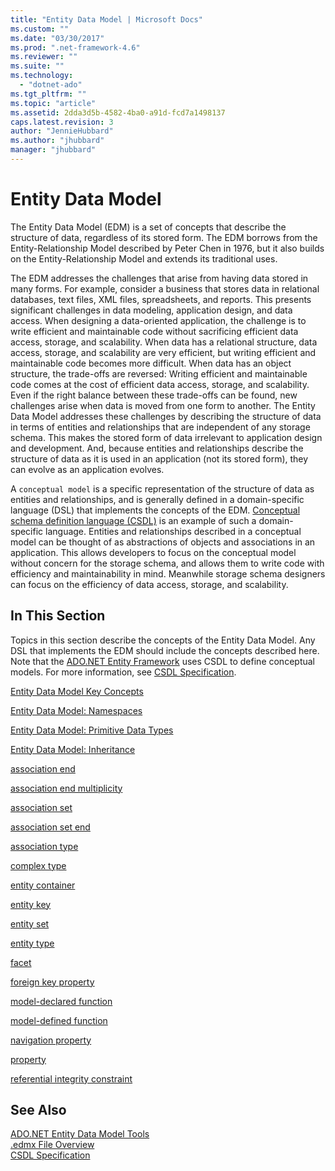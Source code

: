 ```yaml
---
title: "Entity Data Model | Microsoft Docs"
ms.custom: ""
ms.date: "03/30/2017"
ms.prod: ".net-framework-4.6"
ms.reviewer: ""
ms.suite: ""
ms.technology: 
  - "dotnet-ado"
ms.tgt_pltfrm: ""
ms.topic: "article"
ms.assetid: 2dda3d5b-4582-4ba0-a91d-fcd7a1498137
caps.latest.revision: 3
author: "JennieHubbard"
ms.author: "jhubbard"
manager: "jhubbard"
---
```

# Entity Data Model
The Entity Data Model (EDM) is a set of concepts that describe the structure of data, regardless of its stored form. The EDM borrows from the Entity-Relationship Model described by Peter Chen in 1976, but it also builds on the Entity-Relationship Model and extends its traditional uses.  
  
 The EDM addresses the challenges that arise from having data stored in many forms. For example, consider a business that stores data in relational databases, text files, XML files, spreadsheets, and reports. This presents significant challenges in data modeling, application design, and data access. When designing a data-oriented application, the challenge is to write efficient and maintainable code without sacrificing efficient data access, storage, and scalability. When data has a relational structure, data access, storage, and scalability are very efficient, but writing efficient and maintainable code becomes more difficult. When data has an object structure, the trade-offs are reversed: Writing efficient and maintainable code comes at the cost of efficient data access, storage, and scalability. Even if the right balance between these trade-offs can be found, new challenges arise when data is moved from one form to another. The Entity Data Model addresses these challenges by describing the structure of data in terms of entities and relationships that are independent of any storage schema. This makes the stored form of data irrelevant to application design and development. And, because entities and relationships describe the structure of data as it is used in an application (not its stored form), they can evolve as an application evolves.  
  
 A `conceptual model` is a specific representation of the structure of data as entities and relationships, and is generally defined in a domain-specific language (DSL) that implements the concepts of the EDM. [Conceptual schema definition language (CSDL)](../../../../docs/framework/data/adonet/ef/language-reference/csdl-specification.md) is an example of such a domain-specific language. Entities and relationships described in a conceptual model can be thought of as abstractions of objects and associations in an application. This allows developers to focus on the conceptual model without concern for the storage schema, and allows them to write code with efficiency and maintainability in mind. Meanwhile storage schema designers can focus on the efficiency of data access, storage, and scalability.  
  
## In This Section  
 Topics in this section describe the concepts of the Entity Data Model. Any DSL that implements the EDM should include the concepts described here. Note that the [ADO.NET Entity Framework](../../../../docs/framework/data/adonet/ef/index.md) uses CSDL to define conceptual models. For more information, see [CSDL Specification](../../../../docs/framework/data/adonet/ef/language-reference/csdl-specification.md).  
  
 [Entity Data Model Key Concepts](../../../../docs/framework/data/adonet/entity-data-model-key-concepts.md)  
  
 [Entity Data Model: Namespaces](../../../../docs/framework/data/adonet/entity-data-model-namespaces.md)  
  
 [Entity Data Model: Primitive Data Types](../../../../docs/framework/data/adonet/entity-data-model-primitive-data-types.md)  
  
 [Entity Data Model: Inheritance](../../../../docs/framework/data/adonet/entity-data-model-inheritance.md)  
  
 [association end](../../../../docs/framework/data/adonet/association-end.md)  
  
 [association end multiplicity](../../../../docs/framework/data/adonet/association-end-multiplicity.md)  
  
 [association set](../../../../docs/framework/data/adonet/association-set.md)  
  
 [association set end](../../../../docs/framework/data/adonet/association-set-end.md)  
  
 [association type](../../../../docs/framework/data/adonet/association-type.md)  
  
 [complex type](../../../../docs/framework/data/adonet/complex-type.md)  
  
 [entity container](../../../../docs/framework/data/adonet/entity-container.md)  
  
 [entity key](../../../../docs/framework/data/adonet/entity-key.md)  
  
 [entity set](../../../../docs/framework/data/adonet/entity-set.md)  
  
 [entity type](../../../../docs/framework/data/adonet/entity-type.md)  
  
 [facet](../../../../docs/framework/data/adonet/facet.md)  
  
 [foreign key property](../../../../docs/framework/data/adonet/foreign-key-property.md)  
  
 [model-declared function](../../../../docs/framework/data/adonet/model-declared-function.md)  
  
 [model-defined function](../../../../docs/framework/data/adonet/model-defined-function.md)  
  
 [navigation property](../../../../docs/framework/data/adonet/navigation-property.md)  
  
 [property](../../../../docs/framework/data/adonet/property.md)  
  
 [referential integrity constraint](../../../../docs/framework/data/adonet/referential-integrity-constraint.md)  
  
## See Also  
 [ADO.NET Entity Data Model  Tools](http://msdn.microsoft.com/en-us/91076853-0881-421b-837a-f582f36be527)   
 [.edmx File Overview](http://msdn.microsoft.com/en-us/f4c8e7ce-1db6-417e-9759-15f8b55155d4)   
 [CSDL Specification](../../../../docs/framework/data/adonet/ef/language-reference/csdl-specification.md)